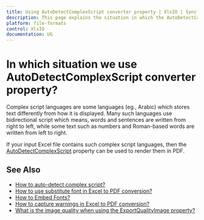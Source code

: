 ```yaml
---
title: Using ​AutoDetectComplexScript converter property | XlsIO | Syncfusion
description: This page explains the situation in which the AutoDetectComplexScript converter property in XlsIO can be used.
platform: file-formats
control: XlsIO
documentation: UG
---
```


# In which situation we use AutoDetectComplexScript converter property?

Complex script languages are some languages (eg., Arabic) which stores text differently from how it is displayed. Many such languages use bidirectional script which means, words and sentences are written from right to left, while some text such as numbers and Roman-based words are written from left to right. 

If your input Excel file contains such complex script languages, then the [AutoDetectComplexScript](https://help.syncfusion.com/cr/file-formats/Syncfusion.ExcelToPdfConverter.ExcelToPdfConverterSettings.html#Syncfusion_ExcelToPdfConverter_ExcelToPdfConverterSettings_AutoDetectComplexScript) property can be used to render them in PDF.

## See Also

* [How to auto-detect complex script?](https://help.syncfusion.com/file-formats/xlsio/excel-to-pdf-converter-settings#auto-detect-complex-script)
* [How to use substitute font in Excel to PDF conversion?](https://help.syncfusion.com/file-formats/xlsio/excel-to-pdf-conversion#substitute-font-in-excel-to-pdf-conversion)
* [How to Embed Fonts?](https://help.syncfusion.com/file-formats/xlsio/excel-to-pdf-converter-settings#embed-fonts)
* [How to capture warnings in Excel to PDF conversion?](https://help.syncfusion.com/file-formats/xlsio/excel-to-pdf-converter-settings#capture-warnings-in-excel-to-pdf-conversion)
* [What is the image quality when using the ExportQualityImage property?](https://help.syncfusion.com/file-formats/xlsio/faqs/what-is-the-image-quality-when-using-the-exportqualityimage-property)


